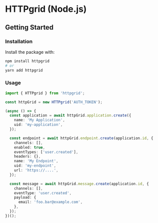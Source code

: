 # HTTPgrid (Node.js)

## Getting Started

### Installation

Install the package with:

```sh
npm install httpgrid
# or
yarn add httpgrid
```

### Usage

```typescript
import { HTTPgrid } from 'httpgrid';

const httpGrid = new HTTPgrid('AUTH_TOKEN');

(async () => {
  const application = await httpGrid.application.create({
    name: 'My Application',
    uid: 'my-application',
  });

  const endpoint = await httpGrid.endpoint.create(application.id, {
    channels: [],
    enabled: true,
    eventTypes: ['user.created'],
    headers: {},
    name: 'My Endpoint',
    uid: 'my-endpoint',
    url: 'https://....',
  });

  const message = await httpGrid.message.create(application.id, {
    channels: [],
    eventType: 'user.created',
    payload: {
      email: 'foo.bar@example.com',
    },
  });
})();
```
